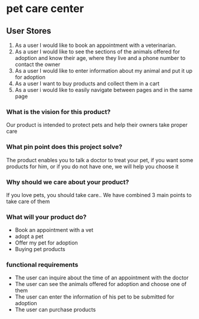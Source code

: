 # pet care center

## User Stores

1. As a user I would like to book an appointment with a veterinarian.
2. As a user I would like to see the sections of the animals offered for adoption and know their age, where they live and a phone number to contact the owner
3. As a user I would like to enter information about my animal and put it up for adoption
4. As a user I want to buy products and collect them in a cart
5. As a user i would like to easily navigate between pages and in the same page
### What is the vision for this product?

Our product is intended to protect pets and help their owners take proper care

### What pin point does this project solve?

The product enables you to talk a doctor to treat your pet, if you want some products for him, or if you do not have one, we will help you choose it

### Why should we care about your product?

If you love pets, you should take care.. We have combined 3 main points to take care of them

### What will your product do?

* Book an appointment with a vet
* adopt a pet
* Offer my pet for adoption
* Buying pet products

### functional requirements

* The user can inquire about the time of an appointment with the doctor
* The user can see the animals offered for adoption and choose one of them
* The user can enter the information of his pet to be submitted for adoption
* The user can purchase products
